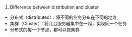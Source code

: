 1. Difference between distribution and cluster
- 分布式（distributed）：将不同的业务分布在不同的地方
- 集群（Cluster）：将几台服务器集中在一起，实现同一个任务
- 分布式的每一个节点，都可以做集群
